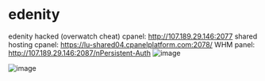 # edenity
edenity hacked (overwatch cheat)
cpanel: http://107.189.29.146:2077
shared hosting cpanel: https://lu-shared04.cpanelplatform.com:2078/
WHM panel: http://107.189.29.146:2087/nPersistent-Auth 
![image](https://user-images.githubusercontent.com/65768277/123511591-c02b0900-d647-11eb-8565-44d0812f33be.png)

![image](https://user-images.githubusercontent.com/65768277/123511344-53633f00-d646-11eb-9666-ed07a36eb8d3.png)
